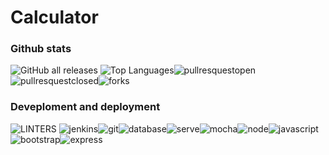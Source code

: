 # Calculator
### Github stats  
   ![GitHub all releases](https://img.shields.io/github/downloads/Edwin-Rugoogamu/calculator/total)
![Top Languages](https://img.shields.io/github/languages/top/kalungirasuli/calculator?style=blue-green)![pullresquestopen](https://img.shields.io/github/issues-pr/Edwin-Rugoogamu/calculator.svg)![pullresquestclosed](https://img.shields.io/github/issues-pr-closed/Edwin-Rugoogamu/calculator.svg)![forks](https://img.shields.io/github/forks/Edwin-RUgoogamu/calculator.svg)  
### Deveploment and deployment 
![LINTERS](https://img.shields.io/badge/eslint-3A33D1?style=for-the-badge&logo=eslint&logoColor=white) ![jenkins](https://img.shields.io/badge/Jenkins-D24939?style=for-the-badge&logo=Jenkins&logoColor=white)![git](https://img.shields.io/badge/GIT-E44C30?style=for-the-badge&logo=git&logoColor=white)![database](https://img.shields.io/badge/MongoDB-4EA94B?style=for-the-badge&logo=mongodb&logoColor=white)![serve](https://img.shields.io/badge/Digital_Ocean-0080FF?style=for-the-badge&logo=DigitalOcean&logoColor=white)![mocha](https://img.shields.io/badge/mocha.js-323330?style=for-the-badge&logo=mocha&logoColor=Brown)![node](https://img.shields.io/badge/Node.js-43853D?style=for-the-badge&logo=node.js&logoColor=white)![javascript](https://img.shields.io/badge/JavaScript-323330?style=for-the-badge&logo=javascript&logoColor=F7DF1E)![bootstrap](https://img.shields.io/badge/Bootstrap-563D7C?style=for-the-badge&logo=bootstrap&logoColor=white)![express](https://img.shields.io/badge/Express.js-404D59?style=for-the-badge)

